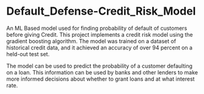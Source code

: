 # Default_Defense-Credit_Risk_Model
An ML Based model used for finding probability of default of customers before giving Credit.
This project implements a credit risk model using the gradient boosting algorithm. The model was trained on a dataset of historical credit data, and it achieved an accuracy of over 94 percent on a held-out test set.

The model can be used to predict the probability of a customer defaulting on a loan. This information can be used by banks and other lenders to make more informed decisions about whether to grant loans and at what interest rate.
